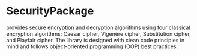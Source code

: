 # SecurityPackage
provides secure encryption and decryption algorithms using four classical encryption algorithms: Caesar cipher, Vigenère cipher, Substitution cipher, and Playfair cipher. The library is designed with clean code principles in mind and follows object-oriented programming (OOP) best practices.
